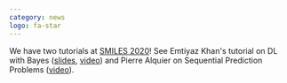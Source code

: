 ```yaml
---
category: news
logo: fa-star
---
```


We have two tutorials at [SMILES 2020](https://smiles.skoltech.ru/school#speakers)! See Emtiyaz Khan's tutorial on DL with Bayes ([slides](https://emtiyaz.github.io/papers/Aug17_2020_Skoltech.pdf),
[video](https://www.youtube.com/watch?v=2DqFApSP2xQ)) and Pierre Alquier on Sequential Prediction Problems ([video](https://www.youtube.com/watch?v=xp_UCGVMPIM)).


